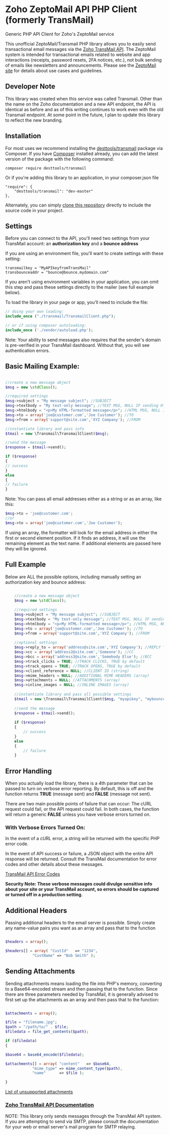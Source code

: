 # Zoho ZeptoMail API PHP Client (formerly TransMail) 

Generic PHP API Client for Zoho's ZeptoMail service

This unofficial ZeptoMail/Transmail PHP library allows you to easily send transactional email messages via the [Zoho TransMail API](https://www.zoho.com/zeptomail/). 
The ZeptoMail system is intended for transactional emails related to website and app interactions (receipts, password resets, 2FA notices, etc.), not bulk sending of emails like newsletters and announcements. 
Please see the [ZeptoMail site](https://www.zoho.com/zeptomail/) for details about use cases and guidelines.

## Developer Note

This library was created when this service was called Transmail. Other than the name on the Zoho documentation and a new API endpoint, the API is identical as before and as of this writing continues to work even with the old Transmail endpoint. At some point in the future, I plan to update this library to reflect the new branding.

## Installation

For most uses we recommend installing the [desttools/transmail](https://packagist.org/packages/desttools/transmail) package via Composer. If you have [Composer](https://getcomposer.org) installed already, you can add the latest version of the package with the following command:

```
composer require desttools/transmail
```

Or if you're adding this library to an application, in your composer.json file

```
"require": {
	"desttools/transmail": "dev-master"
},

```

Alternately, you can simply [clone this repository](https://github.com/desttools/transmail.git) directly to include the source code in your project.

## Settings

Before you can connect to the API, you'll need two settings from your TransMail account: an **authorization key** and a **bounce address**

If you are using an environment file, you'll want to create settings with these setting:

```
transmailkey = "MyAPIkeyfromTransMail"
transbounceaddr = "bounce@bounce.mydomain.com"
```

If you aren't using environment variables in your application, you can omit this step and pass these settings directly to the mailer (see full example below).

To load the library in your page or app, you'll need to include the file:

```PHP 
// doing your own loading:
include_once ("./transmail/TransmailClient.php");

// or if using composer autoloading: 
include_once ('./vendor/autoload.php'); 

```

Note: Your ability to send messages also requires that the sender's domain is pre-verified in your TransMail dashboard. Without that, you will see authentication errors.


## Basic Mailing Example:

```PHP 

//create a new message object
$msg = new \stdClass();

//required settings
$msg->subject = "My message subject"; //SUBJECT
$msg->textbody = "My text-only message"; //TEXT MSG, NULL IF sending HTML
$msg->htmlbody = "<p>My HTML-formatted message</p>"; //HTML MSG, NULL if sending TEXT
$msg->to = array('joe@customer.com','Joe Customer'); //TO
$msg->from = array('support@site.com','XYZ Company'); //FROM

//instantiate library and pass info
$tmail = new \Transmail\TransmailClient($msg);

//send the message
$response = $tmail->send();

if ($response)
{
// success
} 
else 
{
// failure
}

```

Note: You can pass all email addresses either as a string or as an array, like this:

```PHP 
$msg->to = 'joe@customer.com'; 
//or
$msg->to = array('joe@customer.com','Joe Customer');
```
If using an array, the formatter will look for the email address in either the first or second element position. If it finds an address, it will use the remaining element as the text name. If additional elements are passed here they will be ignored.

## Full Example

Below are ALL the possible options, including manually setting an authorization key and bounce address:

```PHP 

	//create a new message object
	$msg = new \stdClass();
	
	//required settings
	$msg->subject = "My message subject"; //SUBJECT
	$msg->textbody = "My text-only message"; //TEXT MSG, NULL IF sending HTML
	$msg->htmlbody = "<p>My HTML-formatted message</p>"; //HTML MSG, NULL if sending TEXT
	$msg->to = array('joe@customer.com','Joe Customer'); //TO
	$msg->from = array('support@site.com','XYZ Company'); //FROM
	
	//optional settings
	$msg->reply_to = array('address@site.com','XYZ Company'); //REPLY TO
	$msg->cc = array('address2@site.com','Someone'); //CC
	$msg->bcc = array('address3@site.com','Somebody Else'); //BCC
	$msg->track_clicks = TRUE; //TRACK CLICKS, TRUE by default
	$msg->track_opens = TRUE; //TRACK OPENS, TRUE by default
	$msg->client_reference = NULL; //CLIENT ID (string)
	$msg->mime_headers = NULL; //ADDITIONAL MIME HEADERS (array)
	$msg->attachments = NULL; //ATTACHMENTS (array)
	$msg->inline_images = NULL; //INLINE IMAGES (array)
	
	//instantiate library and pass all possible settings
	$tmail = new \Transmail\TransmailClient($msg, "myapikey", "mybounce@address.com", TRUE);
	
	//send the message
	$response = $tmail->send();
			
	if ($response)
	{
		// success
	} 
	else 
	{
		// failure
	}

```

## Error Handling

When you actually load the library, there is a 4th parameter that can be passed to turn on verbose error reporting. By default, this is off and the function returns **TRUE** (message sent) and **FALSE** (message not sent).

There are two main possible points of failure that can occur: The cURL request could fail, or the API request could fail. In both cases, the function will return a generic **FALSE** unless you have verbose errors turned on. 

### With Verbose Errors Turned On:

In the event of a cURL error, a string will be returned with the specific PHP error code.

In the event of API success or failure, a JSON object with the entire API response will be returned. Consult the TransMail documentation for error codes and other details about these messages.

[TransMail API Error Codes](https://www.zoho.com/zeptomail/help/api/error-codes.html)

**Security Note: These verbose messages could divulge sensitive info about your site or your TransMail account, so errors should be captured or turned off in a production setting**.

## Additional Headers

Passing additional headers to the email server is possible. Simply create any name-value pairs you want as an array and pass that to the function

```PHP 

$headers = array();

$headers[] = array( "CustId"   => "1234",
		    "CustName" => "Bob Smith" );

```

## Sending Attachments

Sending attachments means loading the file into PHP's memory, converting to a Base64-encoded stream and then passing that to the function. Since there are three parameters needed by TransMail, it is generally advised to first set up the attachments as an array and then pass that to the function:

```PHP 

$attachments = array();

$file = "filename.jpg";
$path = "/path/to/" . $file;
$filedata = file_get_contents($path);

if ($filedata) 
{

$base64 = base64_encode($filedata);

$attachments[] = array( "content"   => $base64,
			"mime_type" => mime_content_type($path),
			"name"      => $file );

}

```

[List of unsupported attachments](https://www.zoho.com/zeptomail/help/file-cache.html#alink-un-sup-for)


### [Zoho TransMail API Documentation](https://www.zoho.com/zeptomail/help/introduction.html)

NOTE: This library only sends messages through the TransMail API system. If you are attempting to send via SMTP, please consult the documentation for your web or email server's mail program for SMTP relaying.
